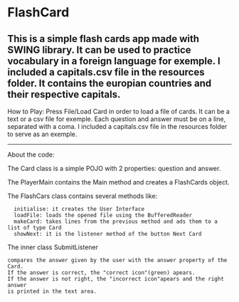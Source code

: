 # FlashCard

This is a simple flash cards app made with SWING library.
It can be used to practice vocabulary in a foreign language for exemple.
I included a capitals.csv file in the resources folder. 
It contains the europian countries and their respective capitals.
--------------------------------------------------------
How to Play:
  Press File/Load Card in order to load a file of cards. 
  It can be a text or a csv file for exemple.
  Each question and answer must be on a line, separated with a coma.
  I included a capitals.csv file in the resources folder to serve as an exemple.
  
--------------------------------------------------------
About the code:

  The Card class is a simple POJO with 2 properties: question and answer.
  
  The PlayerMain contains the Main method and creates a FlashCards object.
  
  The FlashCars class contains several methods like:
  
      initialise: it creates the User Interface
      loadFile: loads the opened file using the BufferedReader
      makeCard: takes lines from the previous method and ads them to a list of type Card
      showNext: it is the listener method of the button Next Card
 
 The inner class SubmitListener 
 
    compares the answer given by the user with the answer property of the Card.
    If the answer is correct, the "correct icon"(green) apears.
    If the answer is not right, the "incorrect icon"apears and the right answer
    is printed in the text area. 
